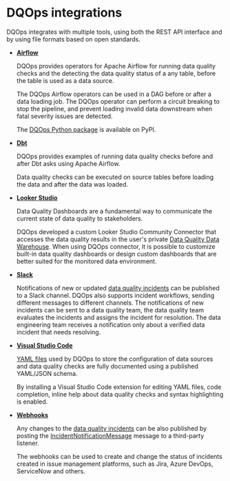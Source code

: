# DQOps integrations
DQOps integrates with multiple tools, using both the REST API interface and by using file formats based on open standards.

- **[Airflow](./airflow/index.md)**

    DQOps provides operators for Apache Airflow for running data quality checks and the detecting
    the data quality status of a any table, before the table is used as a data source.

    The DQOps Airflow operators can be used in a DAG before or after a data loading job. The DQOps operator
    can perform a circuit breaking to stop the pipeline, and prevent loading invalid data
    downstream when fatal severity issues are detected. 

    The [DQOps Python package](https://pypi.org/project/dqops/) is available on PyPI.


- **[Dbt](./dbt/index.md)**

    DQOps provides examples of running data quality checks before and after Dbt asks using Apache Airflow.

    Data quality checks can be executed on source tables before loading the data and after the data was loaded.


- **[Looker Studio](./looker-studio/creating-custom-dashboards.md)**
    
    Data Quality Dashboards are a fundamental way to communicate the current state of data quality
    to stakeholders. 
   
    DQOps developed a custom Looker Studio Community Connector that accesses the data quality results
    in the user's private [Data Quality Data Warehouse](../dqo-concepts/architecture/dqops-architecture.md).
    When using DQOps connector, it is possible to customize built-in data quality dashboards or
    design custom dashboards that are better suited for the monitored data environment.


- **[Slack](./slack/configuring-slack-notifications.md)**

    Notifications of new or updated [data quality incidents](../working-with-dqo/managing-data-quality-incidents-with-dqops.md)
    can be published to a Slack channel.
    DQOps also supports incident workflows, sending different messages to different channels.
    The notifications of new incidents can be sent to a data quality team, the data quality team evaluates the incidents
    and assigns the incident for resolution. The data engineering team receives a notification only about a verified
    data incident that needs resolving.


- **[Visual Studio Code](./visual-studio-code/index.md)**
  
    [YAML files](../dqo-concepts/checks/configuring-checks.md) used by DQOps to store the configuration of
    data sources and data quality checks are fully documented using a published YAML/JSON schema.

    By installing a Visual Studio Code extension for editing YAML files, code completion, inline help about
    data quality checks and syntax highlighting is enabled.

  
- **[Webhooks](./webhooks/index.md)**

    Any changes to the [data quality incidents](../working-with-dqo/managing-data-quality-incidents-with-dqops.md)
    can be also published by posting the [IncidentNotificationMessage](../reference/yaml/IncidentNotificationMessage.md)
    message to a third-party listener.

    The webhooks can be used to create and change the status of incidents created in issue management platforms,
    such as Jira, Azure DevOps, ServiceNow and others.

